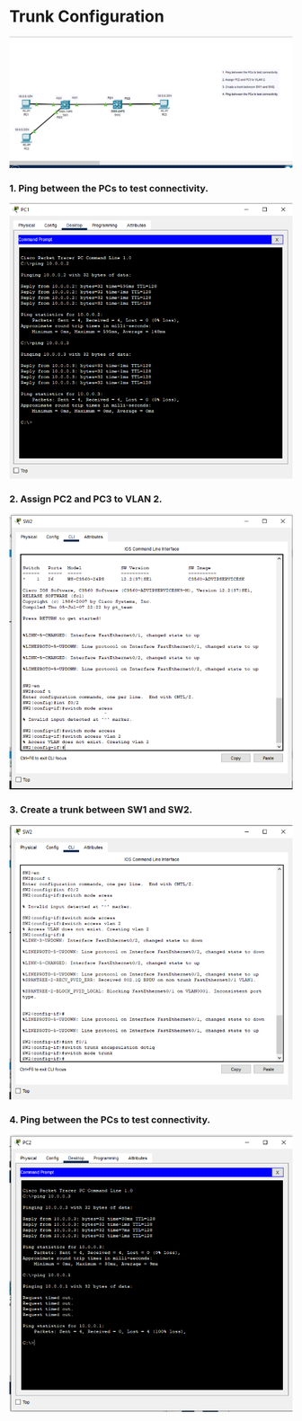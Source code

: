 Trunk Configuration<a name="TOP"></a>
===================

![picture alt](../006%20Trunk%20Encapsulation/images/o.png "Title is optional")

### 1. Ping between the PCs to test connectivity. ###
![picture alt](../006%20Trunk%20Encapsulation/images/a.png "Title is optional")

### 2. Assign PC2 and PC3 to VLAN 2. ###

![picture alt](../006%20Trunk%20Encapsulation/images/b.png "Title is optional")

### 3. Create a trunk between SW1 and SW2. ###

![picture alt](../006%20Trunk%20Encapsulation/images/c.png "Title is optional")

### 4. Ping between the PCs to test connectivity. ###
![picture alt](../006%20Trunk%20Encapsulation/images/d.png "Title is optional")

